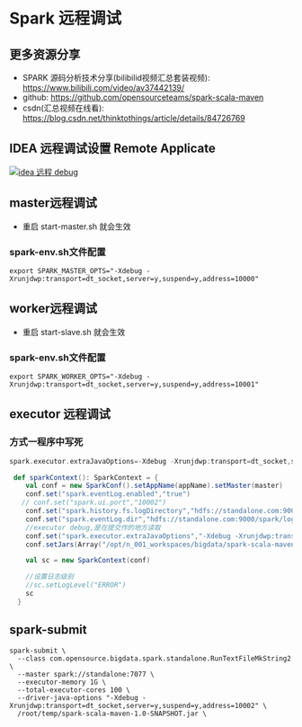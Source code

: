 # Spark 远程调试

## 更多资源分享
- SPARK 源码分析技术分享(bilibilid视频汇总套装视频): https://www.bilibili.com/video/av37442139/
- github: https://github.com/opensourceteams/spark-scala-maven
- csdn(汇总视频在线看): https://blog.csdn.net/thinktothings/article/details/84726769


## IDEA 远程调试设置 Remote Applicate
[![idea 远程 debug](https://github.com/opensourceteams/spark-scala-maven/blob/master/md/images/spark/idea_remote_debug.png "idea 远程 debug")](https://github.com/opensourceteams/spark-scala-maven/blob/master/md/images/spark/idea_remote_debug.png "idea 远程 debug")

## master远程调试
- 重启 start-master.sh 就会生效

### spark-env.sh文件配置

```shell
export SPARK_MASTER_OPTS="-Xdebug -Xrunjdwp:transport=dt_socket,server=y,suspend=y,address=10000"
```

## worker远程调试
- 重启 start-slave.sh 就会生效

### spark-env.sh文件配置

```shell
export SPARK_WORKER_OPTS="-Xdebug -Xrunjdwp:transport=dt_socket,server=y,suspend=y,address=10001"
```

## executor 远程调试


### 方式一程序中写死

```scala
spark.executor.extraJavaOptions=-Xdebug -Xrunjdwp:transport=dt_socket,server=y,suspend=y,address=10002
```

```scala
 def sparkContext(): SparkContext = {
    val conf = new SparkConf().setAppName(appName).setMaster(master)
    conf.set("spark.eventLog.enabled","true")
   // conf.set("spark.ui.port","10002")
    conf.set("spark.history.fs.logDirectory","hdfs://standalone.com:9000/spark/log/historyEventLog")
    conf.set("spark.eventLog.dir","hdfs://standalone.com:9000/spark/log/eventLog")
    //executor debug,是在提交作的地方读取
    conf.set("spark.executor.extraJavaOptions","-Xdebug -Xrunjdwp:transport=dt_socket,server=y,suspend=y,address=10002")
    conf.setJars(Array("/opt/n_001_workspaces/bigdata/spark-scala-maven/target/spark-scala-maven-1.0-SNAPSHOT.jar"))

    val sc = new SparkContext(conf)

    //设置日志级别
    //sc.setLogLevel("ERROR")
    sc
  }
```

##  spark-submit

```shell
spark-submit \
  --class com.opensource.bigdata.spark.standalone.RunTextFileMkString2 \
  --master spark://standalone:7077 \
  --executor-memory 1G \
  --total-executor-cores 100 \
  --driver-java-options "-Xdebug -Xrunjdwp:transport=dt_socket,server=y,suspend=y,address=10002" \
  /root/temp/spark-scala-maven-1.0-SNAPSHOT.jar \
```



